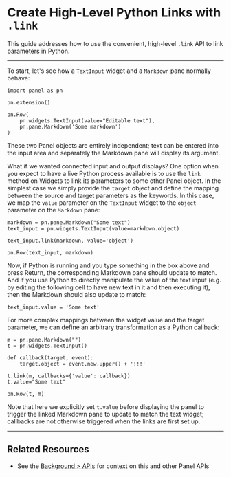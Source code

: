 # Create High-Level Python Links with `.link`

This guide addresses how to use the convenient, high-level `.link` API to link parameters in Python.

---

To start, let's see how a ``TextInput`` widget and a ``Markdown`` pane normally behave:

```{pyodide}
import panel as pn

pn.extension()

pn.Row(
    pn.widgets.TextInput(value="Editable text"),
    pn.pane.Markdown('Some markdown')
)
```

These two Panel objects are entirely independent; text can be entered into the input area and separately the Markdown pane will display its argument.

What if we wanted connected input and output displays?  One option when you expect to have a live Python process available is to use the ``link`` method on Widgets to link its parameters to some other Panel object. In the simplest case we simply provide the ``target`` object and define the mapping between the source and target parameters as the keywords. In this case, we map the ``value`` parameter on the ``TextInput`` widget to the ``object`` parameter on the ``Markdown`` pane:

```{pyodide}
markdown = pn.pane.Markdown("Some text")
text_input = pn.widgets.TextInput(value=markdown.object)

text_input.link(markdown, value='object')

pn.Row(text_input, markdown)
```

Now, if Python is running and you type something in the box above and press Return, the corresponding Markdown pane should update to match.  And if you use Python to directly manipulate the value of the text input (e.g. by editing the following cell to have new text in it and then executing it), then the Markdown should also update to match:

```{pyodide}
text_input.value = 'Some text'
```

For more complex mappings between the widget value and the target parameter, we can define an arbitrary transformation as a Python callback:

```{pyodide}
m = pn.pane.Markdown("")
t = pn.widgets.TextInput()

def callback(target, event):
    target.object = event.new.upper() + '!!!'

t.link(m, callbacks={'value': callback})
t.value="Some text"

pn.Row(t, m)
```

Note that here we explicitly set `t.value` before displaying the panel to trigger the linked Markdown pane to update to match the text widget; callbacks are not otherwise triggered when the links are first set up.

---

## Related Resources
- See the [Background > APIs](../../background/apis/index.md) for context on this and other Panel APIs
